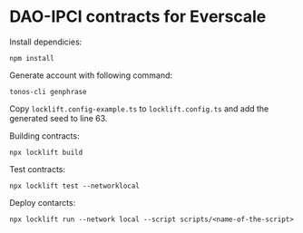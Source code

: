 # DAO-IPCI contracts for Everscale

Install dependicies:
```
npm install
```
Generate account with following command:
```
tonos-cli genphrase
```
Copy `locklift.config-example.ts` to `locklift.config.ts` and add the generated seed to line 63. 

Building contracts: 
```
npx locklift build
```
Test contracts:
```
npx locklift test --networklocal
```

Deploy contarcts:
```
npx locklift run --network local --script scripts/<name-of-the-script>
```